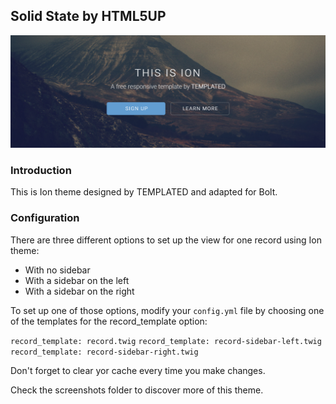## Solid State by HTML5UP

![Preview](screenshots/screenshot7.png)

### Introduction

This is Ion theme designed by TEMPLATED and adapted for Bolt.

### Configuration

There are three different options to set up the view for one record using Ion theme:

- With no sidebar
- With a sidebar on the left
- With a sidebar on the right

To set up one of those options, modify your `config.yml` file by choosing one of the templates for the record_template option:

`record_template: record.twig`
`record_template: record-sidebar-left.twig`
`record_template: record-sidebar-right.twig `

Don't forget to clear yor cache every time you make changes.

Check the screenshots folder to discover more of this theme.
